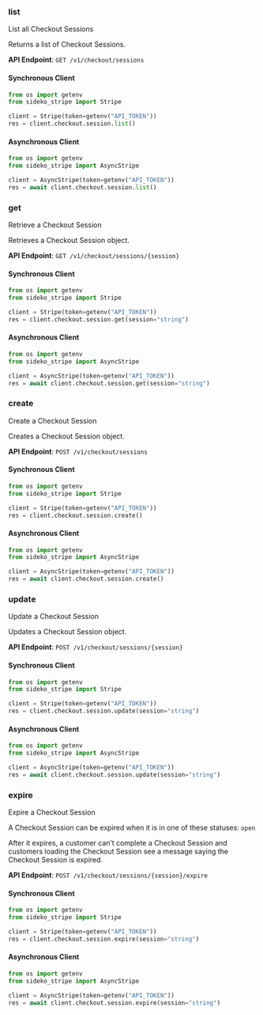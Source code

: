 
### list <a name="list"></a>
List all Checkout Sessions

<p>Returns a list of Checkout Sessions.</p>

**API Endpoint**: `GET /v1/checkout/sessions`

#### Synchronous Client

```python
from os import getenv
from sideko_stripe import Stripe

client = Stripe(token=getenv("API_TOKEN"))
res = client.checkout.session.list()
```

#### Asynchronous Client

```python
from os import getenv
from sideko_stripe import AsyncStripe

client = AsyncStripe(token=getenv("API_TOKEN"))
res = await client.checkout.session.list()
```

### get <a name="get"></a>
Retrieve a Checkout Session

<p>Retrieves a Checkout Session object.</p>

**API Endpoint**: `GET /v1/checkout/sessions/{session}`

#### Synchronous Client

```python
from os import getenv
from sideko_stripe import Stripe

client = Stripe(token=getenv("API_TOKEN"))
res = client.checkout.session.get(session="string")
```

#### Asynchronous Client

```python
from os import getenv
from sideko_stripe import AsyncStripe

client = AsyncStripe(token=getenv("API_TOKEN"))
res = await client.checkout.session.get(session="string")
```

### create <a name="create"></a>
Create a Checkout Session

<p>Creates a Checkout Session object.</p>

**API Endpoint**: `POST /v1/checkout/sessions`

#### Synchronous Client

```python
from os import getenv
from sideko_stripe import Stripe

client = Stripe(token=getenv("API_TOKEN"))
res = client.checkout.session.create()
```

#### Asynchronous Client

```python
from os import getenv
from sideko_stripe import AsyncStripe

client = AsyncStripe(token=getenv("API_TOKEN"))
res = await client.checkout.session.create()
```

### update <a name="update"></a>
Update a Checkout Session

<p>Updates a Checkout Session object.</p>

**API Endpoint**: `POST /v1/checkout/sessions/{session}`

#### Synchronous Client

```python
from os import getenv
from sideko_stripe import Stripe

client = Stripe(token=getenv("API_TOKEN"))
res = client.checkout.session.update(session="string")
```

#### Asynchronous Client

```python
from os import getenv
from sideko_stripe import AsyncStripe

client = AsyncStripe(token=getenv("API_TOKEN"))
res = await client.checkout.session.update(session="string")
```

### expire <a name="expire"></a>
Expire a Checkout Session

<p>A Checkout Session can be expired when it is in one of these statuses: <code>open</code> </p>

<p>After it expires, a customer can’t complete a Checkout Session and customers loading the Checkout Session see a message saying the Checkout Session is expired.</p>

**API Endpoint**: `POST /v1/checkout/sessions/{session}/expire`

#### Synchronous Client

```python
from os import getenv
from sideko_stripe import Stripe

client = Stripe(token=getenv("API_TOKEN"))
res = client.checkout.session.expire(session="string")
```

#### Asynchronous Client

```python
from os import getenv
from sideko_stripe import AsyncStripe

client = AsyncStripe(token=getenv("API_TOKEN"))
res = await client.checkout.session.expire(session="string")
```
